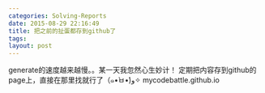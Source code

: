 ```yaml
---
categories: Solving-Reports
date: 2015-08-29 22:16:49
title: 把之前的扯蛋都存到github了
tags: 
layout: post
---
```


generate的速度越来越慢。。某一天我忽然心生妙计！
定期把内容存到github的page上，直接在那里找就行了（๑•̀ㅂ•́)و✧
mycodebattle.github.io



